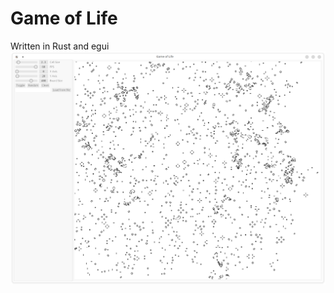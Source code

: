 # Game of Life
Written in Rust and egui
![Screenshot](https://github.com/two-six/egui-Conway-s-Game-of-Life/blob/main/assets/screenshot.png "Screenshot")
